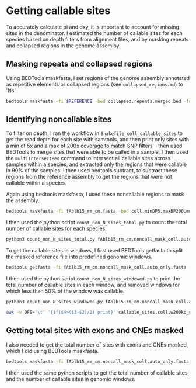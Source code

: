 # Getting callable sites

To accurately calculate pi and dxy, it is important to account for missing sites in the denominator. I estimated the number of callable sites for each species based on depth filters from alignment files, and by masking repeats and collapsed regions in the genome assemlby.


## Masking repeats and collapsed regions

Using BEDTools maskfasta, I set regions of the genome assembly annotated as repetitive elements or collapsed regions (see `collapsed_regions.md`) to 'Ns'.

```Bash
bedtools maskfasta -fi $REFERENCE -bed collapsed.repeats.merged.bed -fo fAblb15_rm_cm.fasta
```

## Identifying noncallable sites

To filter on depth, I ran the workflow in `Snakefile_coll_callable_sites` to get the read depth for each site with samtools, and then print only sites with a min of 5x and a max of 200x coverage to match SNP filters. I then used BEDTools to merge sites that were able to be called in a sample. I then used the `multiIntersectBed` command to intersect all callable sites across samples within a species, and extracted only the regions that were callable in 90% of the samples. I then used bedtools subtract, to subtract these regions from the reference assembly to get the regions that were not callable within a species.

Again using bedtools maskfasta, I used these noncallable regions to mask the assembly.

```Bash
bedtools maskfasta -fi fAblb15_rm_cm.fasta -bed coll.minDP5.maxDP200.mult_int.90_perc.noncallable.bed -fo fAblb15_rm_cm.noncall_mask_coll.auto_only.fasta
```

I then used the python script `count_non_N_sites_total.py` to count the total number of callable sites for each species.

```Bash
python3 count_non_N_sites_total.py fAblb15_rm_cm.noncall_mask_coll.auto_only.fasta
```

To get the callable sites in windows, I first used BEDTools getfasta to split the masked reference file into predefined genomic windows.

```Bash
bedtools getfasta -fi fAblb15_rm_cm.noncall_mask_coll.auto_only.fasta -bed fAlb15.w200kb_s200kb.bed -fo fAblb15_rm_cm.noncall_mask_coll.auto_only.w200k_s200k.fasta
```

I then used the python script `count_non_N_sites_windowed.py` to print the total number of callable sites in each window, and removed windows for which less than 50% of the window was callable.

```Bash
python3 count_non_N_sites_windowed.py fAblb15_rm_cm.noncall_mask_coll.auto_only.w200k_s200k.fasta > callable_sites.coll.w200kb_s200kb.bed

awk -v OFS='\t' '{if($4>($3-$2)/2) print}' callable_sites.coll.w200kb_s200kb.bed > callable_sites.coll.w200kb_s200kb.min_50_perc_window_called.bed
```


## Getting total sites with exons and CNEs masked

I also needed to get the total number of sites with exons and CNEs masked, which I did using BEDTools maskfasta.

```Bash
bedtools maskfasta -fi fAblb15_rm_cm.noncall_mask_coll.auto_only.fasta -bed exons.CNEs.merged.bed -fo fAblb15_rm_cm.noncall_mask_coll.auto_only.exons_cnes_masked.fasta
```

I then used the same python scripts to get the total number of callable sites, and the number of callable sites in genomic windows.
